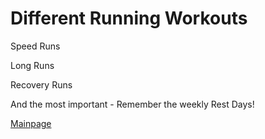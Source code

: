 # Different Running Workouts

Speed Runs

Long Runs

Recovery Runs 

And the most important - Remember the weekly Rest Days!

[Mainpage](index.md)
